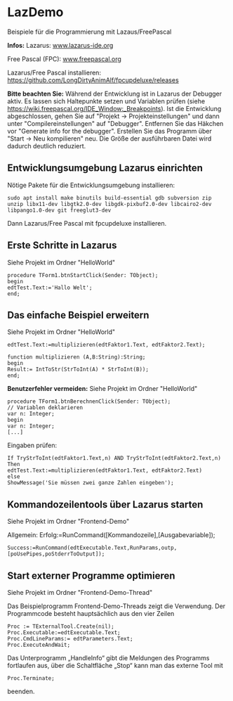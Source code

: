 # LazDemo
Beispiele für die Programmierung mit Lazaus/FreePascal

**Infos:**
Lazarus: www.lazarus-ide.org

Free Pascal (FPC): www.freepascal.org

Lazarus/Free Pascal installieren: https://github.com/LongDirtyAnimAlf/fpcupdeluxe/releases

**Bitte beachten Sie:** Während der Entwicklung ist in Lazarus der Debugger aktiv. Es lassen sich Haltepunkte setzen und Variablen prüfen (siehe https://wiki.freepascal.org/IDE_Window:_Breakpoints). Ist die Entwicklung abgeschlossen, gehen Sie auf "Projekt -> Projekteinstellungen" und dann unter "Compilereinstellungen" auf "Debugger". Entfernen Sie das Häkchen vor "Generate info for the debugger". Erstellen Sie das Programm über "Start -> Neu kompilieren" neu. Die Größe der ausführbaren Datei wird dadurch deutlich reduziert.

## Entwicklungsumgebung Lazarus einrichten
Nötige Pakete für die Entwicklungsumgebung installieren:
```
sudo apt install make binutils build-essential gdb subversion zip unzip libx11-dev libgtk2.0-dev libgdk-pixbuf2.0-dev libcairo2-dev libpango1.0-dev git freeglut3-dev
```
Dann Lazarus/Free Pascal mit fpcupdeluxe installieren.
## Erste Schritte in Lazarus
Siehe Projekt im Ordner "HelloWorld"
```
procedure TForm1.btnStartClick(Sender: TObject);
begin
edtTest.Text:='Hallo Welt';
end;
```
## Das einfache Beispiel erweitern
Siehe Projekt im Ordner "HelloWorld"
```
edtTest.Text:=multiplizieren(edtFaktor1.Text, edtFaktor2.Text);
```

```
function multiplizieren (A,B:String):String;
begin
Result:= IntToStr(StrToInt(A) * StrToInt(B));
end;
```
**Benutzerfehler vermeiden:**
Siehe Projekt im Ordner "HelloWorld"
```
procedure TForm1.btnBerechnenClick(Sender: TObject);
// Variablen deklarieren
var n: Integer;
begin      
var n: Integer;
[...]
```
Eingaben prüfen:
```
If TryStrToInt(edtFaktor1.Text,n) AND TryStrToInt(edtFaktor2.Text,n) 
Then
edtTest.Text:=multiplizieren(edtFaktor1.Text, edtFaktor2.Text)
else
ShowMessage('Sie müssen zwei ganze Zahlen eingeben');
```
## Kommandozeilentools über Lazarus starten
Siehe Projekt im Ordner "Frontend-Demo"

Allgemein: Erfolg:=RunCommand([Kommandozeile],[Ausgabevariable]); 
```
Success:=RunCommand(edtExecutable.Text,RunParams,outp,[poUsePipes,poStderrToOutput]);
```
## Start externer Programme optimieren
Siehe Projekt im Ordner "Frontend-Demo-Thread"

Das Beispielprogramm Frontend-Demo-Threads zeigt die Verwendung. Der Programmcode besteht hauptsächlich aus den vier Zeilen
```
Proc := TExternalTool.Create(nil);
Proc.Executable:=edtExecutable.Text;
Proc.CmdLineParams:= edtParameters.Text;
Proc.ExecuteAndWait;
```
Das Unterprogramm „HandleInfo“ gibt die Meldungen des Programms fortlaufen aus, über die Schaltfläche „Stop“ kann man das externe Tool mit
```
Proc.Terminate;
```
beenden.
